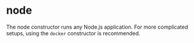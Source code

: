 # node

The node constructor runs any Node.js application. For more complicated setups, using the `docker` constructor is recommended.
